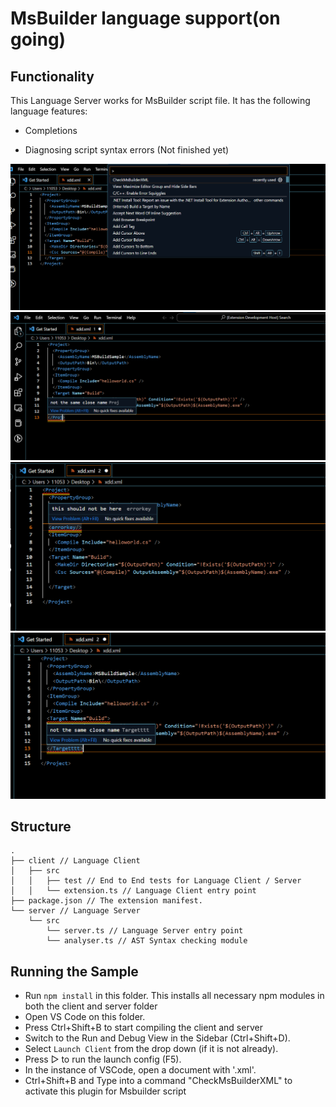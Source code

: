 # MsBuilder language support(on going)


## Functionality

This Language Server works for MsBuilder script file. It has the following language features:
- Completions

- Diagnosing script syntax errors (Not finished yet)

![image](https://github.com/HUANG-weiqin/MsBuilder-Checker/blob/main/img/command.png)
![image](https://github.com/HUANG-weiqin/MsBuilder-Checker/blob/main/img/closeName.png)
![image](https://github.com/HUANG-weiqin/MsBuilder-Checker/blob/main/img/errokey.png)
![image](https://github.com/HUANG-weiqin/MsBuilder-Checker/blob/main/img/not-same-name.png)


## Structure

```
.
├── client // Language Client
│   ├── src
│   │   ├── test // End to End tests for Language Client / Server
│   │   └── extension.ts // Language Client entry point
├── package.json // The extension manifest.
└── server // Language Server
    └── src
        └── server.ts // Language Server entry point
        └── analyser.ts // AST Syntax checking module
```

## Running the Sample

- Run `npm install` in this folder. This installs all necessary npm modules in both the client and server folder
- Open VS Code on this folder.
- Press Ctrl+Shift+B to start compiling the client and server 
- Switch to the Run and Debug View in the Sidebar (Ctrl+Shift+D).
- Select `Launch Client` from the drop down (if it is not already).
- Press ▷ to run the launch config (F5).
- In the instance of VSCode, open a document with '.xml'.
- Ctrl+Shift+B and Type into a command "CheckMsBuilderXML" to activate this plugin for Msbuilder script

